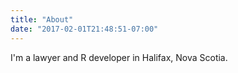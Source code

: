 ```yaml
---
title: "About"
date: "2017-02-01T21:48:51-07:00"
---
```


I'm a lawyer and R developer in Halifax, Nova Scotia.